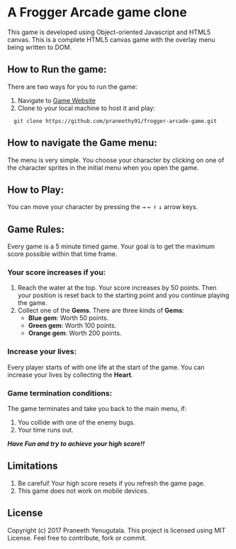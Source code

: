 # A Frogger Arcade game clone
This game is developed using Object-oriented Javascript and HTML5 canvas. This is a complete HTML5 canvas game with the overlay menu being written to DOM.

## How to Run the game:
There are two ways for you to run the game:

1. Navigate to [Game Website](https://praneethy91.github.io/frogger-arcade-game)
2. Clone to your local machine to host it and play:
```
  git clone https://github.com/praneethy91/frogger-arcade-game.git
```

## How to navigate the Game menu:
The menu is very simple. You choose your character by clicking on one of the character sprites in the initial menu when you open the game.

## How to Play:
You can move your character by pressing the <kbd>&rarr;</kbd> <kbd>&larr;</kbd> <kbd>&uarr;</kbd> <kbd>&darr;</kbd> arrow keys.

## Game Rules:
Every game is a 5 minute timed game. Your goal is to get the maximum score possible within that time frame.

### Your score increases if you:
1. Reach the water at the top. Your score increases by 50 points. Then your position is reset back to the starting point and you continue playing the game.
2. Collect one of the **Gems**. There are three kinds of **Gems**:
    - **Blue gem**: Worth 50 points.
    - **Green gem**: Worth 100 points.
    - **Orange gem**: Worth 200 points.

### Increase your lives:
Every player starts of with one life at the start of the game. You can increase your lives by collecting the **Heart**.

### Game termination conditions:
The game terminates and take you back to the main menu, if:

1. You collide with one of the enemy bugs.
2. Your time runs out.

  **_Have Fun and try to achieve your high score!!_**

## Limitations

1. Be careful! Your high score resets if you refresh the game page.
2. This game does not work on mobile devices.

## License
Copyright (c) 2017 Praneeth Yenugutala. This project is licensed using MIT License. Feel free to contribute, fork or commit.
